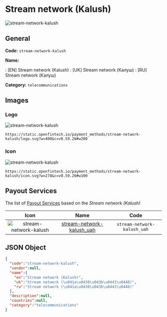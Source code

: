 
# Stream network (Kalush) 
![stream-network-kalush](https://static.openfintech.io/payment_methods/stream-network-kalush/logo.svg?w=400&c=v0.59.26#w200)  

## General 
**Code:** `stream-network-kalush` 
 
**Name:** 
 
:	[EN] Stream network (Kalush) 
:	[UK] Stream network (Калуш) 
:	[RU] Stream network (Калуш) 
 
**Category:** `telecommunications` 
 

## Images 

### Logo 
![stream-network-kalush](https://static.openfintech.io/payment_methods/stream-network-kalush/logo.svg?w=400&c=v0.59.26#w200)  

```
https://static.openfintech.io/payment_methods/stream-network-kalush/logo.svg?w=400&c=v0.59.26#w200
```  

### Icon 
![stream-network-kalush](https://static.openfintech.io/payment_methods/stream-network-kalush/icon.svg?w=278&c=v0.59.26#w100)  

```
https://static.openfintech.io/payment_methods/stream-network-kalush/icon.svg?w=278&c=v0.59.26#w100
```  

## Payout Services 
 
The list of [Payout Services](/payout-services/) based on the _Stream network (Kalush)_ 

|Icon|Name|Code| 
|:---:|:---:|:---:| 
|![stream-network-kalush](https://static.openfintech.io/payout_methods/stream-network-kalush/icon.png?w=278&c=v0.59.26#w40) |[stream-network-kalush_uah](/payout-services/stream-network-kalush_uah/)|`stream-network-kalush_uah`| 
 

## JSON Object 

```json
{
  "code":"stream-network-kalush",
  "vendor":null,
  "name":{
    "en":"Stream network (Kalush)",
    "uk":"Stream network (\u041a\u0430\u043b\u0443\u0448)",
    "ru":"Stream network (\u041a\u0430\u043b\u0443\u0448)"
  },
  "description":null,
  "countries":null,
  "category":"telecommunications"
}
```  

